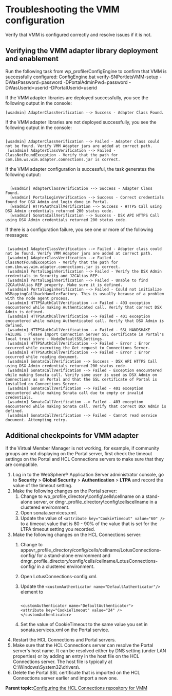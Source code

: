 # Troubleshooting the VMM configuration

Verify that VMM is configured correctly and resolve issues if it is not.

## Verifying the VMM adapter library deployment and enablement

Run the following task from wp\_profile/ConfigEngine to confirm that VMM is successfully configured: ConfigEngine.bat verify-SNPortletsVMM-setup -DWasPassword=password -DPortalAdminPwd=password -DWasUserid=userid -DPortalUserid=userid

If the VMM adapter libraries are deployed successfully, you see the following output in the console:

```
[wsadmin] AdapterClassVerification --> Success - Adapter Class Found.

```

If the VMM adapter libraries are not deployed successfully, you see the following output in the console:

```

[wsadmin] AdapterClassVerification --> Failed - Adapter class could not be found. Verify VMM Adapter jars are added at correct path.
 [wsadmin] AdapterClassVerification --> Failed - ClassNotFoundException - Verify that the path for com.ibm.ws.wim.adapter.connections.jar is correct.
```

If the VMM adapter configuration is successful, the task generates the following output:

```

  [wsadmin] AdapterClassVerification --> Success - Adapter Class Found.
  [wsadmin] PortalLoginVerification --> Success - Correct credentials found for DSX Admin and login done in Portal.
  [wsadmin] HTTPSAuthCallVerification --> Success - HTTPS Call using DSX Admin credentials returned 200 status code.
  [wsadmin] SonataCallVerification --> Success - DSX API HTTPS Call using DSX Admin credentials returned 200 status code.
```

If there is a configuration failure, you see one or more of the following messages:

```

 [wsadmin] AdapterClassVerification --> Failed - Adapter class could not be found. Verify VMM Adapter jars are added at correct path.
 [wsadmin] AdapterClassVerification --> Failed - ClassNotFoundException - Verify that the path for com.ibm.ws.wim.adapter.connections.jar is correct.
 [wsadmin] PortalLoginVerification --> Failed - Verify the DSX Admin credentials in Security and J2CAlias REP.
 [wsadmin] PortalLoginVerification --> Failed - Unable to find J2CAuthAlias REP property. Make sure it is defined.
 [wsadmin] PortalLoginVerification --> Failed - Could not initialize WSMappingCallbackHandlerFactory. This is usually because of a problem with the node agent process.
 [wsadmin] HTTPSAuthCallVerification --> Failed - 403 exception encountered while making Authenticated call. Verify that correct DSX Admin is defined.
 [wsadmin] HTTPSAuthCallVerification --> Failed - 401 exception encountered while making Authenticated call. Verify that DSX Admin is defined.
 [wsadmin] HTTPSAuthCallVerification --> Failed - SSL HANDSHAKE FAILURE : Please import Connection Server SSL certificate in Portal's local trust store - NodeDefaultSSLSettings.
 [wsadmin] HTTPSAuthCallVerification --> Failed - Error : Error occurred while executing the Get request to Connections Server.
 [wsadmin] HTTPSAuthCallVerification --> Failed - Error : Error occurred while reading document.
 [wsadmin] SonataCallVerification --> Success - DSX API HTTPS Call using DSX Admin credentials returned 200 status code.
 [wsadmin] SonataCallVerification --> Failed - Exception encountered while making Sonata call. Verify same user is used as DSX Admin on Connections as on Portal and that the SSL certificate of Portal is installed on Connections Server.
 [wsadmin] SonataCallVerification --> Failed - 401 exception encountered while making Sonata call due to empty or invalid credentials.
 [wsadmin] SonataCallVerification --> Failed - 403 exception encountered while making Sonata call. Verify that correct DSX Admin is defined.
 [wsadmin] SonataCallVerification --> Failed - Cannot read service document. Attempting retry.
```

## Additional checkpoints for VMM adapter

If the Virtual Member Manager is not working, for example, if community groups are not displaying on the Portal server, first check the timeout settings on the Portal and HCL Connections servers to make sure that they are compatible.

1.  Log in to the WebSphere® Application Server administrator console, go to **Security** \> **Global Security** \> **Authentication** \> **LTPA** and record the value of the timeout setting.
2.  Make the following changes on the Portal server:
    1.  Change to wp\_profile\_directory\\config\\cells\\cellname on a stand-alone server, or dmgr\_profile\_directory\\config\\cellscellname in a clustered environment.
    2.  Open sonata.services.xml.
    3.  Update the value of `<attribute key="CookieTimeout" value="60" />` to a timeout value that is 80 - 90% of the value that is set for the LTPA timeout setting you recorded.
3.  Make the following changes on the HCL Connections server:
    1.  Change to appsvr\_profile\_directory/config/cells/cellname/LotusConnections-config/ for a stand-alone environment and dmgr\_profile\_directory/config/cells/cellname/LotusConnections-config/ in a clustered environment.
    2.  Open LotusConnections-config.xml.
    3.  Update the `<customAuthenticator name="DefaultAuthenticator"/>` element to

        ```
        
        <customAuthenticator name="DefaultAuthenticator"> 
        <attribute key="CookieTimeout" value="24" /> 
        </customAuthenticator>
        ```

    4.  Set the value of CookieTimeout to the same value you set in sonata.services.xml on the Portal service.
4.  Restart the HCL Connections and Portal servers.
5.  Make sure that the HCL Connections server can resolve the Portal server's host name. It can be resolved either by DNS setting \(under LAN properties\) or by adding an entry in the host file on the HCL Connections server. The host file is typically at C:\\Windows\\System32\\drivers\\.
6.  Delete the Portal SSL certificate that is imported on the HCL Connections server earlier and import a new one.

**Parent topic:**[Configuring the HCL Connections repository for VMM](../connect/t_connections_portlets_VMM_repository_config.md)


